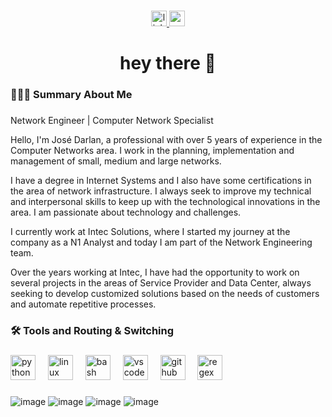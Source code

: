###

<div align="center">  
  <a href="https://www.linkedin.com/in/darlan-sim%C3%B5es/">
    <img src="https://img.shields.io/static/v1?message=LinkedIn&logo=linkedin&label=&color=0077B5&logoColor=white&labelColor=&style=for-the-badge" height="25" alt="linkedin logo"  />
  </a>
  <a href="https://www.youtube.com/@jose-darlan">
    <img src="https://img.shields.io/static/v1?message=Youtube&logo=youtube&label=&color=FF0000&logoColor=white&labelColor=&style=for-the-badge" height="25" alt="youtube logo"  />
  </a> 
</div>

###

<h1 align="center">hey there 👋</h1>

###

<h3 align="left">👨🏻‍💻 Summary About Me</h3>

###

<p align="left">Network Engineer | Computer Network Specialist<br></p>
<p align="left">Hello, I'm José Darlan, a professional with over 5 years of experience in the Computer Networks area. I work in the planning, implementation and management of small, medium and large networks.</p>
<p align="left">I have a degree in Internet Systems and I also have some certifications in the area of ​​network infrastructure. I always seek to improve my technical and interpersonal skills to keep up with the technological innovations in the area. I am passionate about technology and challenges.</p>
<p align="left">I currently work at Intec Solutions, where I started my journey at the company as a N1 Analyst and today I am part of the Network Engineering team.</p>
<p align="left">Over the years working at Intec, I have had the opportunity to work on several projects in the areas of Service Provider and Data Center, always seeking to develop customized solutions based on the needs of customers and automate repetitive processes.</p>

###

<h3 align="left">🛠 Tools and Routing & Switching</h3>

###

<div align="left">
  <img src="https://skillicons.dev/icons?i=py" height="40" alt="python logo"  />
  <img width="12" />
  <img src="https://skillicons.dev/icons?i=linux" height="40" alt="linux logo"  />
  <img width="12" />
  <img src="https://cdn.jsdelivr.net/gh/devicons/devicon/icons/bash/bash-original.svg" height="40" alt="bash logo"  />
  <img width="12" />
  <img src="https://cdn.jsdelivr.net/gh/devicons/devicon/icons/vscode/vscode-original.svg" height="40" alt="vscode logo"  />
  <img width="12" />
  <img src="https://skillicons.dev/icons?i=github" height="40" alt="github logo"  />
  <img width="12" />
  <img src="https://skillicons.dev/icons?i=regex" height="40" alt="regex logo"  />
</div>

###

![image](https://github.com/user-attachments/assets/f867653f-0f7c-4681-8539-7eff28f0e39d)
![image](https://github.com/user-attachments/assets/7161dcf5-a0f9-4165-9e90-a3bbe5a362b6)
![image](https://github.com/user-attachments/assets/6291e66b-5235-41e6-b8a2-b4570f1d0c8a)
![image](https://github.com/user-attachments/assets/9b641532-bda4-457d-9971-b0d211cabc93)

###





